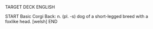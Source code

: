 TARGET DECK
ENGLISH

START
Basic
Corgi
Back: n. (pl. -s) dog of a short-legged breed with a foxlike head. [welsh]
END
